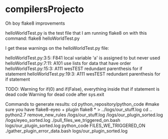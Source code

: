 # compilersProjecto
Oh boy flake8 improvements

helloWorldTest.py is the test file that I am running flake8 on with this command:
flake8 helloWorldTest.py

I get these warnings on the helloWorldTest.py file:


helloWorldTest.py:3:5: F841 local variable 'a' is assigned to but never used
helloWorldTest.py:7:11: A101 use lists for data that have order
helloWorldTest.py:15:3: A111 wesTEST redundant parenthesis for if statement
helloWorldTest.py:19:3: A111 wesTEST redundant parenthesis for if statement

TODO:
Warning for if(0) and if(False), everything inside that if statement is dead code
Warning for dead code after sys.exit




Commands to generate results:
cd python_repository/python_code
#make sure you have flake8-eyeo + plugin 
flake8 * > ../logs/our_stuff.log
cd ..
python2.7 remove_new_rules /logs/our_stuff.log /logs/our_plugin_sorted.log /logs/eyeo_sorted.log
./pull_files_we_triggered_on.bash logs/our_plugin_sorted.log python_code FILES_WE_TRIGGERED_ON
./gather_plugin_error_data.bash logs/our_plugin_sorted.log

